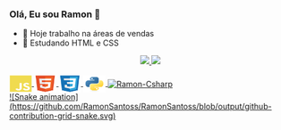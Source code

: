 ### Olá, Eu sou Ramon 👋


- 🔭 Hoje trabalho na áreas de vendas
- 🌱 Estudando HTML e CSS

<div align="center">
  <a href="https://github.com/RamonSantoss">
  <img height="180em" src="https://github-readme-stats.vercel.app/api?username=RamonSantoss&show_icons=true&theme=dark&include_all_commits=true&count_private=true"/>
  <img height="180em" src="https://github-readme-stats.vercel.app/api/top-langs/?username=RamonSatonss&layout=compact&langs_count=7&theme=dark"/>
</div>
 
<div style="display: inline_block"><br>
  <img align="center" alt="Ramon-Js" height="30" width="40"   src="https://raw.githubusercontent.com/devicons/devicon/master/icons/javascript/javascript-plain.svg">
  <img align="center" alt="Ramon-HTML" height="30" width="40" src="https://raw.githubusercontent.com/devicons/devicon/master/icons/html5/html5-original.svg">
  <img align="center" alt="Ramon-CSS" height="30" width="40" src="https://raw.githubusercontent.com/devicons/devicon/master/icons/css3/css3-original.svg">
  <img align="center" alt="Ramon-Python" height="30" width="40" src="https://raw.githubusercontent.com/devicons/devicon/master/icons/python/python-original.svg">
  <img align="center" alt="Ramon-Csharp" height="30" width="40" src="https://avatars.githubusercontent.com/u/76259387?s=40&v=4">
</div>
  
<div>
  ![Snake animation](https://github.com/RamonSantoss/RamonSantoss/blob/output/github-contribution-grid-snake.svg)
</div>
